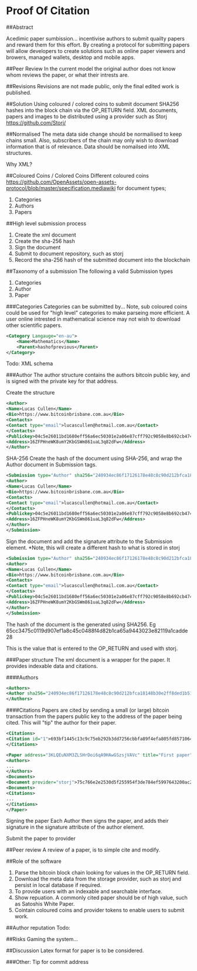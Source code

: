 Proof Of Citation
===============

##Abstract

Acedimic paper sumbission... incentivise authors to submit quailty papers and reward them for this effort.
By creating a protocol for submitting papers will allow developers to create solutions such as online paper viewers and browers, managed wallets, desktop and mobile apps.

##Peer Review
In the current model the original author does not know whom reviews the paper, or what their intrests are.

##Revisions
Revisions are not made public, only the final edited work is published.

##Solution
Using coloured / colored coins to submit document SHA256 hashes into the block chain via the OP_RETURN field.  XML documents, papers and images to be distributed using a provider such as Storj https://github.com/Storj/

##Normalised
The meta data side change should be normailised to keep chains small.  Also, subscribers of the chain may only wish to download information that is of relevance.  Data should be nomailsed into XML structures.

Why XML?

##Coloured Coins / Colored Coins
Different coloured coins https://github.com/OpenAssets/open-assets-protocol/blob/master/specification.mediawiki for document types;

1. Categories
2. Authors
3. Papers

##High level submission process
1. Create the xml document
2. Create the sha-256 hash
3. Sign the document
4. Submit to document repository, such as storj
5. Record the sha-256 hash of the submitted document into the blockchain

##Taxonomy of a submission
The following a valid Submission types
1. Categories
2. Author
3. Paper

###Categories
Categories can be submitted by...  Note, sub coloured coins could be used for "high level" categories to make parseing more efficient.  A user online intrested in mathematical science may not wish to download other scientific papers.

```xml
<Category Langauge="en-au">
    <Name>Mathematics</Name>
    <Parent>hashofprevious</Parent>
</Category>
```
Todo: XML schema

###Author
The author structure contains the authors bitcoin public key, and is signed with the private key for that address.

Create the structure
```xml
<Author>
<Name>Lucas Cullen</Name>
<Bio>https://www.bitcoinbrisbane.com.au</Bio>
<Contacts>
<Contact type="email">lucascullen@hotmail.com.au</Contact>
</Contacts>
<Publickey>04c5e26011bd1680eff56a6ec50301e2a06e87cff792c9058e8b692cb47488a18b1d9e509d31c5b98248d9aed24e70512ef3b054f2f02afc8f5b54db5b3516fa0a</Publickey>
<Address>16ZFPHneWK8umY2KbGSWm861uaL3q82dFw</Address>
</Author>
```
SHA-256
Create the hash of the document using SHA-256, and wrap the Author document in Submission tags.
```xml
<Submission type="Author" sha256="240934ec86f17126178e48c8c90d212bfca18148b30e2ff8ded1b51a662c80cf">
<Author>
<Name>Lucas Cullen</Name>
<Bio>https://www.bitcoinbrisbane.com.au</Bio>
<Contacts>
<Contact type="email">lucascullen@hotmail.com.au</Contact>
</Contacts>
<Publickey>04c5e26011bd1680eff56a6ec50301e2a06e87cff792c9058e8b692cb47488a18b1d9e509d31c5b98248d9aed24e70512ef3b054f2f02afc8f5b54db5b3516fa0a</Publickey>
<Address>16ZFPHneWK8umY2KbGSWm861uaL3q82dFw</Address>
</Author>
</Submission>
```

Sign the document and add the signature attribute to the Submission element.  *Note, this will create a different hash to what is stored in storj

```xml
<Submission type="Author" sha256="240934ec86f17126178e48c8c90d212bfca18148b30e2ff8ded1b51a662c80cf" version="Bitcoin-qt (1.0)" signature="G0xzGNeKfEwPz34Dr5lFwUhyCkj+KKSQGcaeQJ44cxzYPmVRJjw6kBgBBGwsnIWA0oqMrJAXJCNpbwW8anHaTjY=">
<Author>
<Name>Lucas Cullen</Name>
<Bio>https://www.bitcoinbrisbane.com.au</Bio>
<Contacts>
<Contact type="email">lucascullen@hotmail.com.au</Contact>
</Contacts>
<Publickey>04c5e26011bd1680eff56a6ec50301e2a06e87cff792c9058e8b692cb47488a18b1d9e509d31c5b98248d9aed24e70512ef3b054f2f02afc8f5b54db5b3516fa0a</Publickey>
<Address>16ZFPHneWK8umY2KbGSWm861uaL3q82dFw</Address>
</Author>
</Submission>
```

The hash of the document is the generated using SHA256.  Eg 65cc3475c0119d907ef1a8c45c0488f4d82b1ca65a9443023e82119a1cadde28

This is the value that is entered to the OP_RETURN and used with storj.

###Paper structure
The xml document is a wrapper for the paper.  It provides indexable data and citations.

####Authors
```xml
<Authors>
<Author sha256="240934ec86f17126178e48c8c90d212bfca18148b30e2ff8ded1b51a662c80cf"/>
</Authors>
```

####Citations
Papers are cited by sending a small (or large) bitcoin transaction from the papers public key to the address of the paper being cited.  This will "tip" the author for their paper.

```xml
<Citations>
<Citation id="1">693bf1445c13c9c75eb292b3dd7256cbbfa89f4efa805fd8571064de938ae146</citation>
</Citations>
```

```xml
<Paper address="3KLQEuNXM3ZLSHrDoi6qA9HAwGSzsjVAVc" title="First paper">
<Authors>
...
</Authors>
<Documents>
<Document provider="storj">75c766e2e2530d5f255954f3de784ef5997643200ac2b19c0b465cfd08247aa3</document>
<Documents>
<Citations>
...
</Citations>
</Paper>
```

Signing the paper
Each Author then signs the paper, and adds their signature in the signature attribute of the author element.

Submit the paper to provider

##Peer review
A review of a paper, is to simple cite and modify.

##Role of the software
1. Parse the bitcoin block chain looking for values in the OP_RETURN field.
2. Download the meta data from the storage provider, such as storj and persist in local database if required.
3. To provide users with an indexable and searchable interface.
4. Show repuation.  A commonly cited paper should be of high value, such as Satoshis White Paper.
5. Cointain coloured coins and provider tokens to enable users to submit work.

##Author reputation
Todo:

##Risks
Gaming the system...

##Discussion
Latex format for paper is to be considered.

###Other:
Tip for commit address
